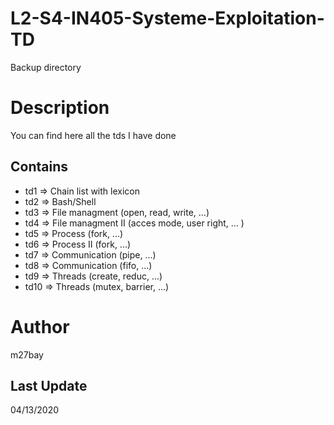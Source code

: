 # L2-S4-IN405-Systeme-Exploitation-TD
Backup directory

# Description
You can find here all the tds I have done

## Contains
- td1 => Chain list with lexicon
- td2 => Bash/Shell
- td3 => File managment (open, read, write, ...)
- td4 => File managment II (acces mode, user right, ... )
- td5 => Process (fork, ...)
- td6 => Process II (fork, ...)
- td7 => Communication (pipe, ...)
- td8 => Communication (fifo, ...)
- td9 => Threads (create, reduc, ...)
- td10 => Threads (mutex, barrier, ...)

# Author
m27bay

## Last Update
04/13/2020
